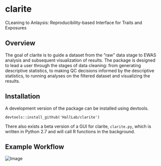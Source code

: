 # clarite
CLeaning to Anlaysis: Reproducibility-based Interface for Traits and Exposures

## Overview

The goal of clarite is to guide a dataset from the “raw” data stage to EWAS analysis and 
subsequent visualization of results. The package is designed to lead a user through the 
stages of data cleaning: from generating descriptive statistics, to making QC decisions 
informed by the descriptive statistics, to running analyses on the filtered dataset and 
visualizing the results.

## Installation

A development version of the package can be installed using devtools.

```devtools::install_github('HallLab/clarite')```

There also exists a beta version of a GUI for clarite, ```clarite.py```, which is written in Python 2.7 
and will call R functions in the background.

## Example Workflow

![Image](https://github.com/RitchieLab/utility/blob/master/personal/ana/images/clariteworkflow.svg)
